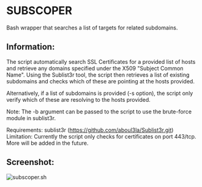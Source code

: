 # SUBSCOPER
Bash wrapper that searches a list of targets for related subdomains.

Information:
---------------
The script automatically search SSL Certificates for a provided list of hosts and retrieve any domains specified under the X509 "Subject Common Name".
Using the Sublist3r tool, the script then retrieves a list of existing subdomains and checks which of these are pointing at the hosts provided.   
  
Alternatively, if a list of subdomains is provided (-s option), the script only verify which of these are resolving to the hosts provided.  
  
Note: The -b argument can be passed to the script to use the brute-force module in sublist3r.

Requirements: sublist3r (https://github.com/aboul3la/Sublist3r.git)  
Limitation: Currently the script only checks for certificates on port 443/tcp. More will be added in the future.

Screenshot:
--------------------
![subscoper.sh](https://user-images.githubusercontent.com/44804367/100872575-eade2600-3499-11eb-807d-49669dfa2b7d.PNG)
